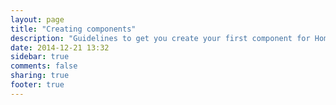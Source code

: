 ```yaml
---
layout: page
title: "Creating components"
description: "Guidelines to get you create your first component for Home Assistant."
date: 2014-12-21 13:32
sidebar: true
comments: false
sharing: true
footer: true
---
```


<script>
window.location = 'https://developers.home-assistant.io/docs/en/creating_component_index.html';
</script>